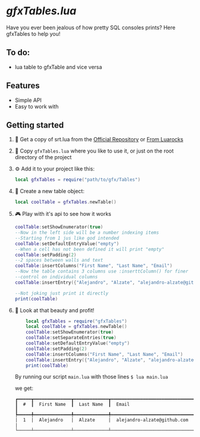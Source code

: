 # *gfxTables.lua*
Have you ever been jealous of how pretty SQL consoles prints?
Here gfxTables to help you!

## To do:
- lua table to gfxTable and vice versa

## Features
- Simple API
- Easy to work with

## Getting started
1. 📡 Get a copy of srt.lua from the [Official Repository](https://github.com/alejandro-alzate/gfxTables.lua?tab=License-1-ov-file) or [From Luarocks](https://www.youtube.com/watch?v=dQw4w9WgXcQ&pp=ygUJcmljayByb2xs)
2. 💾 Copy `gfxTables.lua` where you like to use it, or just on the root directory of the project
3. ⚙ Add it to your project like this:<br>
	```lua
	local gfxTables = require("path/to/gfx/Tables")
	```

4. 📃 Create a new table object:
	```lua
	local coolTable = gfxTables.newTable()
	```

5. 🎮 Play with it's api to see how it works
	```lua
	coolTable:setShowEnumerator(true)
	--Now in the left side will be a number indexing items
	--Starting from 1 jus like god intended
	coolTable:setDefaultEntryValue("empty")
	--When a cell has not been defined it will print "empty"
	coolTable:setPadding(2)
	--2 spaces between walls and text
	coolTable:insertColumns("First Name", "Last Name", "Email")
	--Now the table contains 3 columns use :inserttColumn() for finer
	--control on individual columns
	coolTable:insertEntry({"Alejandro", "Alzate", "alejandro-alzate@github.com"})

	--Not joking just print it directly
	print(coolTable)
	```
6. 💎 Look at that beauty and profit!
	```lua
		local gfxTables = require("gfxTables")
		local coolTable = gfxTables.newTable()
		coolTable:setShowEnumerator(true)
		coolTable:setSeparateEntries(true)
		coolTable:setDefaultEntryValue("empty")
		coolTable:setPadding(2)
		coolTable:insertColumns("First Name", "Last Name", "Email")
		coolTable:insertEntry({"Alejandro", "Alzate", "alejandro-alzate@github.com"})
		print(coolTable)
	```

	By running our script `main.lua` with those lines
	`$ lua main.lua`

	we get:
	```
	┏━━━━━┳━━━━━━━━━━━━━━┳━━━━━━━━━━━━━┳━━━━━━━━━━━━━━━━━━━━━━━━━━━━━━━┓
	┃  #  ┃  First Name  ┃  Last Name  ┃  Email                        ┃
	┡━━━━━╇━━━━━━━━━━━━━━╇━━━━━━━━━━━━━╇━━━━━━━━━━━━━━━━━━━━━━━━━━━━━━━┩
	|  1  |  Alejandro   |  Alzate     |  alejandro-alzate@github.com  |
	└─────┴──────────────┴─────────────┴───────────────────────────────┘
	```
